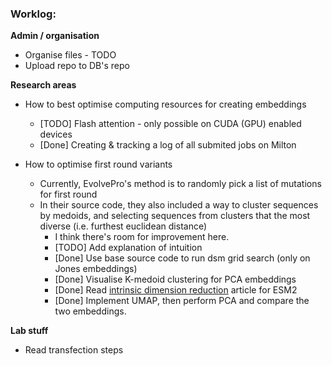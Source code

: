 ### Worklog:

**Admin / organisation**

- Organise files - TODO
- Upload repo to DB's repo

**Research areas**

- How to best optimise computing resources for creating embeddings
    - [TODO] Flash attention - only possible on CUDA (GPU) enabled devices 
    - [Done] Creating & tracking a log of all submited jobs on Milton

- How to optimise first round variants 
    - Currently, EvolvePro's method is to randomly pick a list of mutations for first round
    - In their source code, they also included a way to cluster sequences by medoids, and selecting sequences from clusters that the most diverse (i.e. furthest euclidean distance) 
        - I think there's room for improvement here. 
        - [TODO] Add explanation of intuition
        - [Done] Use base source code to run dsm grid search (only on Jones embeddings)
        - [Done] Visualise K-medoid clustering for PCA embeddings
        - [Done] Read [intrinsic dimension reduction](https://huggingface.co/blog/AmelieSchreiber/intrinsic-dimension-of-proteins) article for ESM2 
        - [Done] Implement UMAP, then perform PCA and compare the two embeddings.

**Lab stuff**
- Read transfection steps